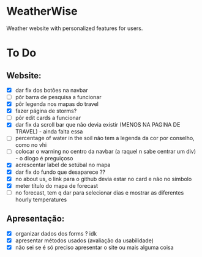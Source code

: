 # WeatherWise
Weather website with personalized features for users. 

# To Do
## Website:
- [x] dar fix dos botões na navbar
- [ ] pôr barra de pesquisa a funcionar
- [x] pôr legenda nos mapas do travel
- [x] fazer página de storms?
- [ ] pôr edit cards a funcionar
- [x] dar fix da scroll bar que não devia existir (MENOS NA PAGINA DE TRAVEL) - ainda falta essa
- [ ] percentage of water in the soil não tem a legenda da cor por conselho, como no vhi
- [ ] colocar o warning no centro da navbar (a raquel n sabe centrar um div) - o diogo é preguiçoso
- [x] acrescentar label de setúbal no mapa
- [x] dar fix do fundo que desaparece ??
- [x] no about us, o link para o github devia estar no card e não no símbolo
- [x] meter título do mapa de forecast
- [ ] no forecast, tem q dar para selecionar dias e mostrar as diferentes hourly temperatures

## Apresentação:
- [x] organizar dados dos forms ? idk
- [x] apresentar métodos usados (avaliação da usabilidade)
- [x] não sei se é só preciso apresentar o site ou mais alguma coisa
